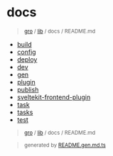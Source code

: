 # docs

> <sub>[gro](/../..) / [lib](..) / docs / README.md</sub>

- [build](build.md)
- [config](config.md)
- [deploy](deploy.md)
- [dev](dev.md)
- [gen](gen.md)
- [plugin](plugin.md)
- [publish](publish.md)
- [sveltekit-frontend-plugin](sveltekit-frontend-plugin.md)
- [task](task.md)
- [tasks](tasks.md)
- [test](test.md)

> <sub>[gro](/../..) / [lib](..) / docs / README.md</sub>

> <sub>generated by [README.gen.md.ts](README.gen.md.ts)</sub>
